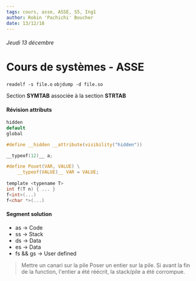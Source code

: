 ```yaml
---
tags: cours, asse, ASSE, S5, Ing1
author: Robin 'Pachichi' Boucher
date: 13/12/18
---
```

###### Jeudi 13 décembre
# Cours de systèmes - ASSE

`readelf -s file.o`
`objdump -d file.so`

Section **SYMTAB** associée à la section **STRTAB**

#### Révision attributs
```c
hidden
default
global
```

```c
#define __hidden __attribute(visibility("hidden"))

__typeof(12)__ a;

#define Pouet(VAR, VALUE) \
    __typeof(VALUE)__ VAR = VALUE;
    
template <typename T>
int f(T n) { ... }
f<int>(...)
f<char *>(...)
```

#### Segment solution
* as $\rightarrow$ Code
* ss $\rightarrow$ Stack
* ds $\rightarrow$ Data
* es $\rightarrow$ Data
* fs && gs $\rightarrow$ User defined

> Mettre un canari sur la pile
Poser un entier sur la pile. Si avant la fin de la function, l'entier a été réécrit, la stack/pile a été corrompue.
